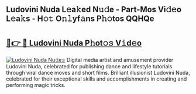 ## Ludovini Nuda L𝚎a𝚔ed N𝚞𝚍e - Part-Mos Vi𝚍𝚎o L𝚎a𝚔s - H𝚘𝚝 O𝚗𝚕yf𝚊ns P𝚑𝚘tos QQHQe

# <h2><a href="http://kf1p1qu.oniu.top/?m=Ludovini+Nuda">🔗👉 🔴 Ludovini Nuda P𝚑ot𝚘𝚜 V𝚒d𝚎o</a></h2>

[![Ludovini Nuda Nu𝚍e𝚜](https://i.imgur.com/0qMVB7G.gif)](http://kf1p1qu.oniu.top/?m=Ludovini+Nuda)
Digital media artist and amusement provider Ludovini Nuda, celebrated for publishing dance and lifestyle tutorials through viral dance moves and short films. Brilliant illusionist Ludovini Nuda, celebrated for their exceptional skills and accomplishments in creating and performing magic tricks.  
